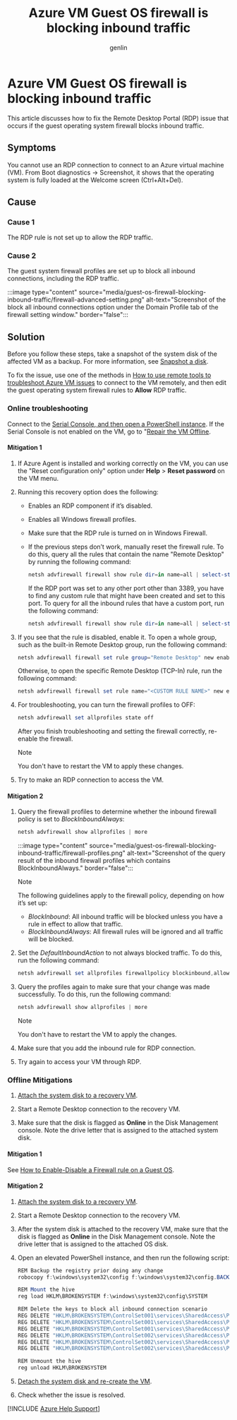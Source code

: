 ﻿---
title: Azure VM Guest OS firewall is blocking inbound traffic
description: Learn how to fix the Remote Desktop Portal (RDP) connection issue that the guest operating system firewall is blocking inbound traffic.
services: virtual-machines
documentationcenter: ''
author: genlin
manager: dcscontentpm
tags: ''
ms.service: virtual-machines
ms.subservice: vm-cannot-connect
ms.collection: windows
ms.topic: troubleshooting
ms.workload: infrastructure-services
ms.tgt_pltfrm: vm-windows
ms.devlang: azurecli
ms.date: 11/04/2021
ms.author: genli

---

# Azure VM Guest OS firewall is blocking inbound traffic

This article discusses how to fix the Remote Desktop Portal (RDP) issue that occurs if the guest operating system firewall blocks inbound traffic.

## Symptoms

You cannot use an RDP connection to connect to an Azure virtual machine (VM). From Boot diagnostics -> Screenshot, it shows that the operating system is fully loaded at the Welcome screen (Ctrl+Alt+Del).

## Cause

### Cause 1

The RDP rule is not set up to allow the RDP traffic.

### Cause 2

The guest system firewall profiles are set up to block all inbound connections, including the RDP traffic.

:::image type="content" source="media/guest-os-firewall-blocking-inbound-traffic/firewall-advanced-setting.png" alt-text="Screenshot of the block all inbound connections option under the Domain Profile tab of the firewall setting window." border="false":::

## Solution

Before you follow these steps, take a snapshot of the system disk of the affected VM as a backup. For more information, see [Snapshot a disk](/azure/virtual-machines/windows/snapshot-copy-managed-disk).

To fix the issue, use one of the methods in [How to use remote tools to troubleshoot Azure VM issues](remote-tools-troubleshoot-azure-vm-issues.md) to connect to the VM remotely, and then edit the guest operating system firewall rules to **Allow** RDP traffic.

### Online troubleshooting

Connect to the [Serial Console, and then open a PowerShell instance](serial-console-windows.md#use-cmd-or-powershell-in-serial-console). If the Serial Console is not enabled on the VM, go to "[Repair the VM Offline](troubleshoot-rdp-internal-error.md#repair-the-vm-offline).

#### Mitigation 1

1. If Azure Agent is installed and working correctly on the VM, you can use the "Reset configuration only" option under **Help** > **Reset password** on the VM menu.

2. Running this recovery option does the following:

    * Enables an RDP component if it’s disabled.

    * Enables all Windows firewall profiles.

    * Make sure that the RDP rule is turned on in Windows Firewall.

    * If the previous steps don’t work, manually reset the firewall rule. To do this, query all the rules that contain the name "Remote Desktop" by running the following command:

        ```powershell
        netsh advfirewall firewall show rule dir=in name=all | select-string -pattern "(Name.*Remote Desktop)" -context 9,4 | more
        ```

        If the RDP port was set to any other port other than 3389, you have to find any custom rule that might have been created and set to this port. To query for all the inbound rules that have a custom port, run the following command:

        ```powershell
        netsh advfirewall firewall show rule dir=in name=all | select-string -pattern "(LocalPort.*<CUSTOM PORT>)" -context 9,4 | more
        ```

3. If you see that the rule is disabled, enable it. To open a whole group, such as the built-in Remote Desktop group, run the following command:

    ```powershell
    netsh advfirewall firewall set rule group="Remote Desktop" new enable=yes
    ```

    Otherwise, to open the specific Remote Desktop (TCP-In) rule, run the following command:

    ```powershell
    netsh advfirewall firewall set rule name="<CUSTOM RULE NAME>" new enable=yes
    ```

4. For troubleshooting, you can turn the firewall profiles to OFF:

    ```powershell
    netsh advfirewall set allprofiles state off
    ```

    After you finish troubleshooting and setting the firewall correctly, re-enable the firewall.

    > [!Note]
    > You don't have to restart the VM to apply these changes.

5. Try to make an RDP connection to access the VM.

#### Mitigation 2

1. Query the firewall profiles to determine whether the inbound firewall policy is set to *BlockInboundAlways*:

    ```powershell
    netsh advfirewall show allprofiles | more
    ```

    :::image type="content" source="media/guest-os-firewall-blocking-inbound-traffic/firewall-profiles.png" alt-text="Screenshot of the query result of the inbound firewall profiles which contains BlockInboundAlways." border="false":::

    > [!Note]
    > The following guidelines apply to the firewall policy, depending on how it’s set up:
    >
    >    * *BlockInbound*: All inbound traffic will be blocked unless you have a rule in effect to allow that traffic.
    >    * *BlockInboundAlways*: All firewall rules will be ignored and all traffic will be blocked.

2. Set the *DefaultInboundAction* to not always blocked traffic. To do this, run the following command:

    ```powershell
    netsh advfirewall set allprofiles firewallpolicy blockinbound,allowoutbound
    ```

3. Query the profiles again to make sure that your change was made successfully. To do this, run the following command:

    ```powershell
    netsh advfirewall show allprofiles | more
    ```

    > [!Note]
    > You don't have to restart the VM to apply the changes.

4. Make sure that you add the inbound rule for RDP connection.
5. Try again to access your VM through RDP.

### Offline Mitigations

1. [Attach the system disk to a recovery VM](troubleshoot-recovery-disks-portal-windows.md).

2. Start a Remote Desktop connection to the recovery VM.

3. Make sure that the disk is flagged as **Online** in the Disk Management console. Note the drive letter that is assigned to the attached system disk.

#### Mitigation 1

See [How to Enable-Disable a Firewall rule on a Guest OS](enable-disable-firewall-rule-guest-os.md).

#### Mitigation 2

1. [Attach the system disk to a recovery VM](troubleshoot-recovery-disks-portal-windows.md).

2. Start a Remote Desktop connection to the recovery VM.

3. After the system disk is attached to the recovery VM, make sure that the disk is flagged as **Online** in the Disk Management console. Note the drive letter that is assigned to the attached OS disk.

4. Open an elevated PowerShell instance, and then run the following script:

    ```powershell
    REM Backup the registry prior doing any change
    robocopy f:\windows\system32\config f:\windows\system32\config.BACK /MT

    REM Mount the hive
    reg load HKLM\BROKENSYSTEM f:\windows\system32\config\SYSTEM

    REM Delete the keys to block all inbound connection scenario
    REG DELETE "HKLM\BROKENSYSTEM\ControlSet001\services\SharedAccess\Parameters\FirewallPolicy\DomainProfile" /v DoNotAllowExceptions
    REG DELETE "HKLM\BROKENSYSTEM\ControlSet001\services\SharedAccess\Parameters\FirewallPolicy\PublicProfile" /v DoNotAllowExceptions
    REG DELETE "HKLM\BROKENSYSTEM\ControlSet001\services\SharedAccess\Parameters\FirewallPolicy\StandardProfile" /v DoNotAllowExceptions
    REG DELETE "HKLM\BROKENSYSTEM\ControlSet002\services\SharedAccess\Parameters\FirewallPolicy\DomainProfile" /v DoNotAllowExceptions
    REG DELETE "HKLM\BROKENSYSTEM\ControlSet002\services\SharedAccess\Parameters\FirewallPolicy\PublicProfile" /v DoNotAllowExceptions
    REG DELETE "HKLM\BROKENSYSTEM\ControlSet002\services\SharedAccess\Parameters\FirewallPolicy\StandardProfile" /v DoNotAllowExceptions

    REM Unmount the hive
    reg unload HKLM\BROKENSYSTEM
    ```

5. [Detach the system disk and re-create the VM](troubleshoot-recovery-disks-portal-windows.md).

6. Check whether the issue is resolved.

[!INCLUDE [Azure Help Support](../../../includes/azure-help-support.md)]
